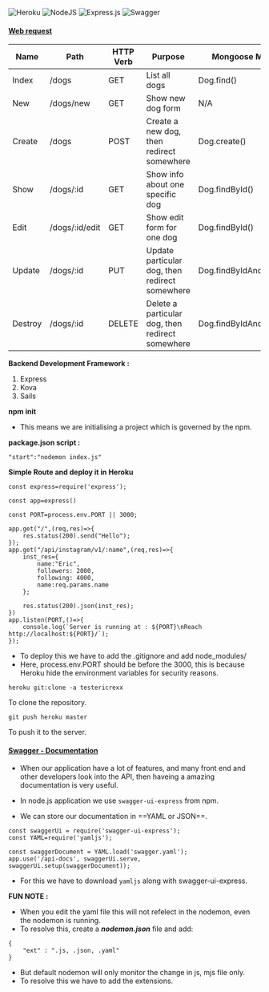 ![Heroku](https://img.shields.io/badge/heroku-%23430098.svg?style=for-the-badge&logo=heroku&logoColor=white)
![NodeJS](https://img.shields.io/badge/node.js-6DA55F?style=for-the-badge&logo=node.js&logoColor=white)
![Express.js](https://img.shields.io/badge/express.js-%23404d59.svg?style=for-the-badge&logo=express&logoColor=%2361DAFB)
![Swagger](https://img.shields.io/badge/-Swagger-%23Clojure?style=for-the-badge&logo=swagger&logoColor=white)

#### <u>Web request</u>


<div class="container">
	<div class="row">
		<div class="col-lg-1"></div>
		<div class="col-lg-10">
			<table class="table table-hover table-bordered">
				<thead>
				<tr>
					<th>Name</th>
					<th>Path</th>
					<th>HTTP Verb</th>
					<th>Purpose</th>
					<th>Mongoose Method</th>
				</tr>
				</thead>
				<tbody>
				<tr>
					<td>Index</td>
					<td>/dogs</td>
					<td>GET</td>
					<td>List all dogs</td>
					<td>Dog.find()</td>
				</tr>
				<tr class="success">
					<td>New</td>
					<td>/dogs/new</td>
					<td>GET</td>
					<td>Show new dog form</td>
					<td>N/A</td>
				</tr>
				<tr class="success">
					<td>Create</td>
					<td>/dogs</td>
					<td>POST</td>
					<td>Create a new dog, then redirect somewhere</td>
					<td>Dog.create()</td>
				</tr>
				<tr class="info">
					<td>Show</td>
					<td>/dogs/:id</td>
					<td>GET</td>
					<td>Show info about one specific dog</td>
					<td>Dog.findById()</td>
				</tr>
				<tr class="warning">
					<td>Edit</td>
					<td>/dogs/:id/edit</td>
					<td>GET</td>
					<td>Show edit form for one dog</td>
					<td>Dog.findById()</td>
				</tr>
				<tr class="warning">
					<td>Update</td>
					<td>/dogs/:id</td>
					<td>PUT</td>
					<td>Update particular dog, then redirect somewhere</td>
					<td>Dog.findByIdAndUpdate()</td>
				</tr>
				<tr class="danger">
					<td>Destroy</td>
					<td>/dogs/:id</td>
					<td>DELETE</td>
					<td>Delete a particular dog, then redirect somewhere</td>
					<td>Dog.findByIdAndRemove()</td>
				</tr>
				</tbody>
			</table>
		</div>
		<div class="col-lg-1"></div>
	</div>
</div>

**Backend Development Framework :**
1. Express
2. Kova
3. Sails

**npm init**
- This means we are initialising a project which is governed by the npm.

**package.json script :**

<code>"start":"nodemon index.js"</code>

**Simple Route and deploy it in Heroku**
```
const express=require('express');

const app=express()

const PORT=process.env.PORT || 3000;

app.get("/",(req,res)=>{
    res.status(200).send("Hello");
});
app.get("/api/instagram/v1/:name",(req,res)=>{
    inst_res={
        name:"Eric",
        followers: 2000,
        following: 4000,
        name:req.params.name
    };

    res.status(200).json(inst_res);
})
app.listen(PORT,()=>{
    console.log(`Server is running at : ${PORT}\nReach http://localhost:${PORT}/`);
});
```

- To deploy this we have to add the .gitignore and add node_modules/
- Here, process.env.PORT should be before the 3000, this is because Heroku hide the environment variables for security reasons.
```
heroku git:clone -a testericrexx
```
To clone the repository.
```
git push heroku master
```
To push it to the server.

#### <u>Swagger - Documentation</u>
- When our application have a lot of features, and many front end and other developers look into the API, then haveing a amazing documentation is very useful.

- In node.js application we use <code>swagger-ui-express</code> from npm.
- We can store our documentation in ==YAML or JSON==. 
```
const swaggerUi = require('swagger-ui-express');
const YAML=require('yamljs');

const swaggerDocument = YAML.load('swagger.yaml');
app.use('/api-docs', swaggerUi.serve, swaggerUi.setup(swaggerDocument));

```

- For this we have to download <code>yamljs</code> along with swagger-ui-express.

**FUN NOTE :**
- When you edit the yaml file this will not refelect in the nodemon, even the nodemon is running.
- To resolve this, create a **_nodemon.json_** file and add:
```
{
	"ext" : ".js, .json, .yaml"
}
```
- But default nodemon will only monitor the change in js, mjs file only.
- To resolve this we have to add the extensions.